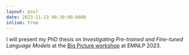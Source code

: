 ```yaml
---
layout: post
date: 2023-11-13 08:30:00-0400
inline: true
---
```


I will present my PhD thesis on *Investigating Pre-trained and Fine-tuned Language Models* at the [Big Picture workshop](https://www.bigpictureworkshop.com/) at EMNLP 2023.
